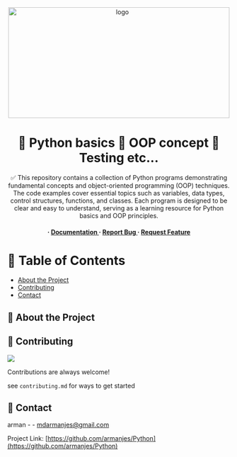 <div align='center'>

<img src=https://testmatick.com/wp-content/uploads/2021/03/Python-Logo.jpg alt="logo" width=500 height=250 />

<h1>🚀 Python basics 🚀 OOP concept 🚀 Testing etc...</h1>
<p>✅ This repository contains a collection of Python programs demonstrating fundamental concepts and object-oriented programming (OOP) techniques. The code examples cover essential topics such as variables, data types, control structures, functions, and classes. Each program is designed to be clear and easy to understand, serving as a learning resource for Python basics and OOP principles.</p>

<h4> <span> · </span> <a href="https://github.com/Arman/Python/blob/master/README.md"> Documentation </a> <span> · </span> <a href="https://github.com/Arman/Python/issues"> Report Bug </a> <span> · </span> <a href="https://github.com/Arman/Python/issues"> Request Feature </a> </h4>


</div>

# :notebook_with_decorative_cover: Table of Contents

- [About the Project](#star2-about-the-project)
- [Contributing](#wave-contributing)
- [Contact](#handshake-contact)


## :star2: About the Project

## :wave: Contributing

<a href="https://github.com/armanjes/Python/graphs/contributors"> <img src="https://contrib.rocks/image?repo=Louis3797/awesome-readme-template" /> </a>

Contributions are always welcome!

see `contributing.md` for ways to get started

## :handshake: Contact

arman - - mdarmanjes@gmail.com

Project Link: [https://github.com/armanjes/Python](https://github.com/armanjes/Python)
